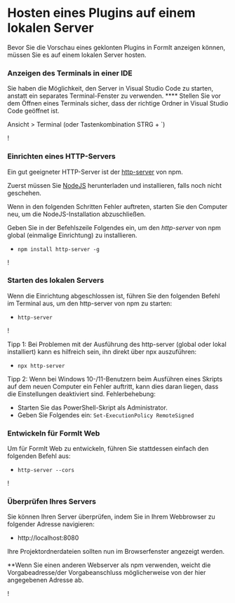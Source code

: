 # Hosten eines Plugins auf einem lokalen Server

Bevor Sie die Vorschau eines geklonten Plugins in FormIt anzeigen können, müssen Sie es auf einem lokalen Server hosten.

### **Anzeigen des Terminals in einer IDE**

Sie haben die Möglichkeit, den Server in Visual Studio Code zu starten, anstatt ein separates Terminal-Fenster zu verwenden. **** Stellen Sie vor dem Öffnen eines Terminals sicher, dass der richtige Ordner in Visual Studio Code geöffnet ist.

Ansicht > Terminal (oder Tastenkombination STRG + \`)

\![](<../../../.gitbook/assets/image (11) (1).png>)

### Einrichten eines HTTP-Servers

Ein gut geeigneter HTTP-Server ist der [http-server](https://www.npmjs.com/package/http-server) von npm.

Zuerst müssen Sie [NodeJS](https://nodejs.org/en/) herunterladen und installieren, falls noch nicht geschehen.

Wenn in den folgenden Schritten Fehler auftreten, starten Sie den Computer neu, um die NodeJS-Installation abzuschließen.

Geben Sie in der Befehlszeile Folgendes ein, um den _http-server_ von npm global (einmalige Einrichtung) zu installieren.

* `npm install http-server -g`

\![](<../../../.gitbook/assets/image (47).png>)

### Starten des lokalen Servers

Wenn die Einrichtung abgeschlossen ist, führen Sie den folgenden Befehl im Terminal aus, um den http-server von npm zu starten:

* `http-server`

\![](<../../../.gitbook/assets/image (84).png>)

Tipp 1: Bei Problemen mit der Ausführung des http-server (global oder lokal installiert) kann es hilfreich sein, ihn direkt über npx auszuführen:

* `npx http-server`

Tipp 2: Wenn bei Windows 10-/11-Benutzern beim Ausführen eines Skripts auf dem neuen Computer ein Fehler auftritt, kann dies daran liegen, dass die Einstellungen deaktiviert sind. Fehlerbehebung:

* Starten Sie das PowerShell-Skript als Administrator.
* Geben Sie Folgendes ein: `Set-ExecutionPolicy RemoteSigned`

### Entwickeln für FormIt Web

Um für FormIt Web zu entwickeln, führen Sie stattdessen einfach den folgenden Befehl aus:

* `http-server --cors`

\![](<../../../.gitbook/assets/image (10) (1).png>)

### Überprüfen Ihres Servers

Sie können Ihren Server überprüfen, indem Sie in Ihrem Webbrowser zu folgender Adresse navigieren:

* http://localhost:8080

Ihre Projektordnerdateien sollten nun im Browserfenster angezeigt werden.

**Wenn Sie einen anderen Webserver als npm verwenden, weicht die Vorgabeadresse/der Vorgabeanschluss möglicherweise von der hier angegebenen Adresse ab.

\![](<../../../.gitbook/assets/image (41).png>)
